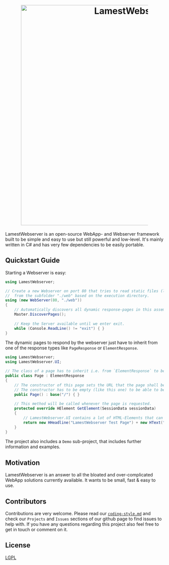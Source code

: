 <h1 align="center">
  <br>
  <a href="https://github.com/rainerzufalldererste/LamestWebserver"><img src="https://raw.githubusercontent.com/rainerzufalldererste/LamestWebserver/master/LamestWebserver/content/lws-promo.png" alt="LamestWebserver" style="width: 700px; max-width: 80%"></a>
  <br>
</h1>

LamestWebserver is an open-source WebApp- and Webserver framework built to be simple and easy to use but still powerful and low-level.
It's mainly written in C# and has very few dependencies to be easily portable.

## Quickstart Guide

Starting a Webserver is easy:

``` c#
using LamestWebserver;

// Create a new Webserver on port 80 that tries to read static files (like images or stylesheets)
//  from the subfolder "./web" based on the execution directory.
using (new WebServer(80, "./web"))
{
    // Automatically discovers all dynamic response-pages in this assembly and registers them at the webserver.
    Master.DiscoverPages();
    
    // Keep the Server available until we enter exit.
    while (Console.ReadLine() != "exit") { }
}
```


The dynamic pages to respond by the webserver just have to inherit from one of the response types like `PageResponse` or `ElementResponse`.

``` c#
using LamestWebserver;
using LamestWebserver.UI;

// The class of a page has to inherit i.e. from `ElementResponse` to be automatically discoverable.
public class Page : ElementResponse
{
    // The constructor of this page sets the URL that the page shall be available at by calling `base(<URL>)`.
    // The constructor has to be empty (like this one) to be able to be automatically called.
    public Page() : base("/") { }
    
    // This method will be called whenever the page is requested.
    protected override HElement GetElement(SessionData sessionData)
    {
        // LamestWebserver.UI contains a lot of HTML-Elements that can be constructed and returned like this.
        return new HHeadline("LamestWebserver Test Page") + new HText("Hello World.");
    }
}
```


The project also includes a `Demo` sub-project, that includes further information and examples.

## Motivation

LamestWebserver is an answer to all the bloated and over-complicated WebApp solutions currently available.
It wants to be small, fast & easy to use.

## Contributors

Contributions are very welcome. 
Please read our [`coding-style.md`](https://github.com/rainerzufalldererste/LamestWebserver/blob/master/coding-style.md) and check our `Projects` and `Issues` sections of our github page to find issues to help with. 
If you have any questions regarding this project also feel free to get in touch or comment on it.

## License

[LGPL](https://github.com/rainerzufalldererste/LamestWebserver/blob/master/LICENSE)
